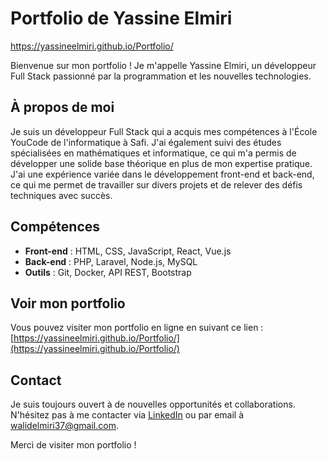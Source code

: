 # Portfolio de Yassine Elmiri
https://yassineelmiri.github.io/Portfolio/

Bienvenue sur mon portfolio ! Je m'appelle Yassine Elmiri, un développeur Full Stack passionné par la programmation et les nouvelles technologies.

## À propos de moi

Je suis un développeur Full Stack qui a acquis mes compétences à l'École YouCode de l'informatique à Safi. J'ai également suivi des études spécialisées en mathématiques et informatique, ce qui m'a permis de développer une solide base théorique en plus de mon expertise pratique. J'ai une expérience variée dans le développement front-end et back-end, ce qui me permet de travailler sur divers projets et de relever des défis techniques avec succès.

## Compétences

- **Front-end** : HTML, CSS, JavaScript, React, Vue.js
- **Back-end** : PHP, Laravel, Node.js, MySQL
- **Outils** : Git, Docker, API REST, Bootstrap

## Voir mon portfolio

Vous pouvez visiter mon portfolio en ligne en suivant ce lien : [https://yassineelmiri.github.io/Portfolio/](https://yassineelmiri.github.io/Portfolio/)

## Contact

Je suis toujours ouvert à de nouvelles opportunités et collaborations. N'hésitez pas à me contacter via [LinkedIn](https://www.linkedin.com/in/yassine-elmiri/) ou par email à walidelmiri37@gmail.com.

Merci de visiter mon portfolio !
